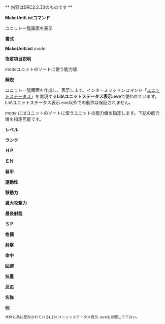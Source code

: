 ** 内容はSRC2.2.33のものです **

**MakeUnitListコマンド**

ユニット一覧画面を表示

**書式**

**MakeUnitList** *mode*

**指定項目説明**

*mode*ユニットのソートに使う能力値

**解説**

ユニット一覧画面を作成し、表示します。インターミッションコマンド「[ユニットステータス](ユニットステータス.md)」を実現する**Lib\ユニットステータス表示.eve**で使われています。Lib\ユニットステータス表示.eve以外での動作は保証されません。

*mode* にはユニットのソートに使うユニットの能力値を指定します。下記の能力値を指定可能です。

**レベル**

**ランク**

**ＨＰ**

**ＥＮ**

**装甲**

**運動性**

**移動力**

**最大攻撃力**

**最長射程**

**ＳＰ**

**格闘**

**射撃**

**命中**

**回避**

**技量**

**反応**

**名称**

**例**
```sh
本体と共に配布されているLib\ユニットステータス表示.eveを参照して下さい。
```

